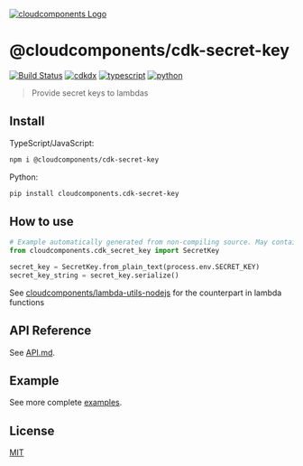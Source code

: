 [![cloudcomponents Logo](https://raw.githubusercontent.com/cloudcomponents/cdk-constructs/master/logo.png)](https://github.com/cloudcomponents/cdk-constructs)

# @cloudcomponents/cdk-secret-key

[![Build Status](https://github.com/cloudcomponents/cdk-constructs/workflows/Build/badge.svg)](https://github.com/cloudcomponents/cdk-constructs/actions?query=workflow=Build)
[![cdkdx](https://img.shields.io/badge/buildtool-cdkdx-blue.svg)](https://github.com/hupe1980/cdkdx)
[![typescript](https://img.shields.io/badge/jsii-typescript-blueviolet.svg)](https://www.npmjs.com/package/@cloudcomponents/cdk-secret-key)
[![python](https://img.shields.io/badge/jsii-python-blueviolet.svg)](https://pypi.org/project/cloudcomponents.cdk-secret-key/)

> Provide secret keys to lambdas

## Install

TypeScript/JavaScript:

```bash
npm i @cloudcomponents/cdk-secret-key
```

Python:

```bash
pip install cloudcomponents.cdk-secret-key
```

## How to use

```python
# Example automatically generated from non-compiling source. May contain errors.
from cloudcomponents.cdk_secret_key import SecretKey

secret_key = SecretKey.from_plain_text(process.env.SECRET_KEY)
secret_key_string = secret_key.serialize()
```

See [cloudcomponents/lambda-utils-nodejs](https://github.com/cloudcomponents/lambda-utils-nodejs) for the counterpart in lambda functions

## API Reference

See [API.md](https://github.com/cloudcomponents/cdk-constructs/tree/master/packages/cdk-secret-key/API.md).

## Example

See more complete [examples](https://github.com/cloudcomponents/cdk-constructs/tree/master/examples).

## License

[MIT](https://github.com/cloudcomponents/cdk-constructs/tree/master/packages/cdk-secret-key/LICENSE)
